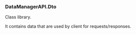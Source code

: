 ﻿### DataManagerAPI.Dto

Class library.

It contains data that are used by client for requests/responses.
